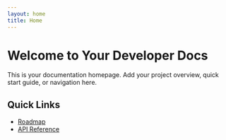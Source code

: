 ```yaml
---
layout: home
title: Home
---
```


# Welcome to Your Developer Docs

This is your documentation homepage. Add your project overview, quick start guide, or navigation here.

## Quick Links
- [Roadmap](roadmap.md)
- [API Reference](api-reference.md)
